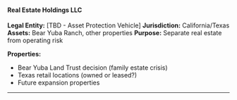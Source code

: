 #### **Real Estate Holdings LLC**

**Legal Entity:** [TBD - Asset Protection Vehicle]
**Jurisdiction:** California/Texas
**Assets:** Bear Yuba Ranch, other properties
**Purpose:** Separate real estate from operating risk

**Properties:**

- Bear Yuba Land Trust decision (family estate crisis)
- Texas retail locations (owned or leased?)
- Future expansion properties

---

